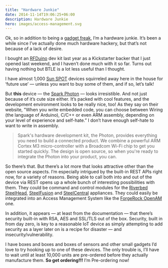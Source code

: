 ```yaml
---
title: "Hardware Junkie"
date: 2014-11-14T19:06:25+06:00
description: Hardware Junkie
hero: images/access-management.svg
---
```


Ok, so in addition to being a [gadget freak](/posts/category/iot/iot-hardware/gadget-freak), I’m a hardware junkie. It’s been a while since I’ve actually done much hardware hackery, but that’s not because of a lack of desire. 

I bought an [RFDuino](http://www.rfduino.com) dev kit last year as a Kickstarter backer that I just opened last weekend, and I haven’t done much with it so far. Turns out having nothing but BTLE is a lot less useful than I thought.

I have almost 1,000 [Sun SPOT](http://www.sunspotworld.com) devices squirreled away here in the house for ‘future use’ — unless you want to buy some of them, and if so, let’s talk! 

But **this** device — the [Spark Photon](https://www.spark.io) — looks irresistible. And not just because of it’s cute size either. It’s packed with cool features, and the development environment looks to be really nice, too! As they say on their website, "When you write embedded code, you can choose between Wiring (the language of Arduino), C/C++ or even ARM assembly, depending on your level of experience and self-hate.” I don’t have enough self-hate to want to write in assembly.

> Spark's hardware development kit, the Photon, provides everything you need to build a connected product. We combine a powerful ARM Cortex M3 micro-controller with a Broadcom Wi-Fi chip to get you started quickly. The design is open source, so when you're ready to integrate the Photon into your product, you can.

So there’s that. But there’s a lot more that looks attractive other than the open source aspects. I’m especially intrigued by the built-in REST APIs right now, for a variety of reasons. Being able to call both into and out of the device via REST opens up a whole bunch of interesting possibilities with them. They could be command and control modules for the [Riverbed](http://www.riverbed.com) [SteelHead](http://www.riverbed.com/products/wan-optimization), [SteelFusion](http://www.riverbed.com/products/branch-office-data) and [SteelCentral](http://www.riverbed.com/products/performance-management-control) appliances. They could easily be integrated into an Access Management System like the [ForgeRock OpenAM](https://forgerock.com/products/open-identity-stack/openam) one. 

In addition, it appears — at least from the documentation — that there’s security built-in with RSA, AES and SSL/TLS out of the box. Security, built in from day zero, is key to a reasonable IoT device as simply attempting to add security as a layer later on is a recipe for disaster — and insecurity/vulnerability.

I have boxes and boxes and boxes of sensors and other small gadgets I’d love to try hooking up to one of these devices. The only trouble is, I’ll have to wait until at least 10,000 units are pre-ordered before they actually manufacture them. **So get ordering!!!** I’m Pre-ordering now!